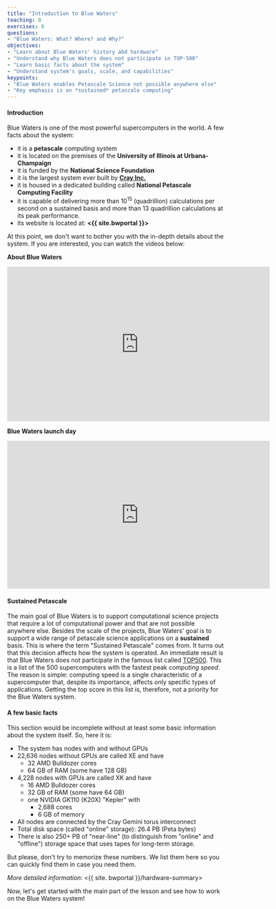 ```yaml
---
title: "Introduction to Blue Waters"
teaching: 0
exercises: 0
questions:
- "Blue Waters: What? Where? and Why?"
objectives:
- "Learn about Blue Waters' history abd hardware"
- "Understand why Blue Waters does not participate in TOP-500"
- "Learn basic facts about the system"
- "Understand system's goals, scale, and capabilities"
keypoints:
- "Blue Waters enables Petascale Science not possible anywhere else"
- "Key emphasis is on *sustained* petascale computing"
---
```


#### Introduction

Blue Waters is one of the most powerful supercomputers in the world. A few facts about the system:

 - it is a **petascale** computing system
 - it is located on the premises of the **University of Illinois at Urbana-Champaign**
 - it is funded by the **National Science Foundation**
 - it is the largest system ever built by [**Cray Inc.**][cray]
 - it is housed in a dedicated building called **National Petascale Computing Facility**
 - it is capable of delivering more than 10<sup>15</sup> (quadrillion) calculations per
   second on a sustained basis and more than 13 quadrillion calculations at its peak performance.
 - its website is located at: **<{{ site.bwportal }}>**

At this point, we don't want to bother you with the in-depth details about the system.
If you are interested, you can watch the videos below:

**About Blue Waters**

<iframe width="610" height="359" src="https://www.youtube.com/embed/iyLD55PzXWs"
        frameborder="0" allow="autoplay; encrypted-media" allowfullscreen></iframe>

**Blue Waters launch day**

<iframe width="610" height="343" src="https://www.youtube.com/embed/r5eTe5sp-TA"
        frameborder="0" allow="autoplay; encrypted-media" allowfullscreen></iframe>


#### Sustained Petascale

The main goal of Blue Waters is to support computational science projects that require a lot
of computational power and that are not possible anywhere else. Besides the scale of the projects,
Blue Waters' goal is to support a wide range of petascale science applications
on a **sustained** basis. This is where the term "Sustained Petascale" comes from.
It turns out that this decision affects how the system is operated. An immediate
result is that Blue Waters does not participate in the famous list called [TOP500][top500].
This is a list of the 500 supercomputers with the fastest peak *computing speed*.
The reason is simple: computing speed is a single characteristic of a supercomputer that,
despite its importance, affects only specific types of applications. Getting the top score
in this list is, therefore, not a priority for the Blue Waters system.

#### A few basic facts

This section would be incomplete without at least some basic information about
the system itself. So, here it is:

 - The system has nodes with and without GPUs
 - 22,636 nodes without GPUs are called XE and have
    - 32 AMD Bulldozer cores
    - 64 GB of RAM (some have 128 GB)
 -  4,228 nodes with GPUs are called XK and have
    - 16 AMD Bulldozer cores
    - 32 GB of RAM (some have 64 GB)
    - one NVIDIA GK110 (K20X) "Kepler" with
      - 2,688 cores
      - 6 GB of memory
 - All nodes are connected by the Cray Gemini torus interconnect
 - Total disk space (called "online" storage): 26.4 PB (Peta bytes)
 - There is also 250+ PB of "near-line" (to distinguish from "online" and "offline") storage space
   that uses tapes for long-term storage.

But please, don't try to memorize these numbers. We list them here so you can quickly find them in case you need them.

*More detailed information*: <{{ site. bwportal }}/hardware-summary>

Now, let's get started with the main part of the lesson and see how to work on the Blue Waters system!

[top500]: https://www.top500.org/lists/top500/
[cray]: https://www.cray.com

